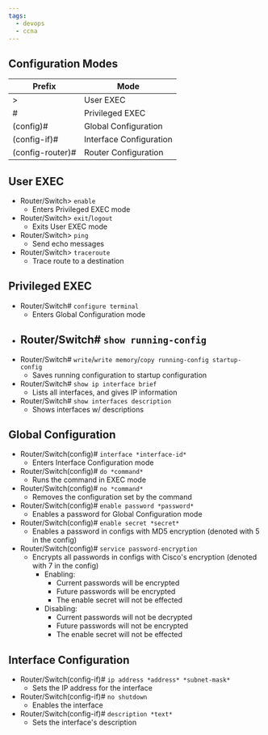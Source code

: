 ```yaml
---
tags:
  - devops
  - ccna
---
```

## Configuration Modes

| Prefix           | Mode                    |
| ---------------- | ----------------------- |
| >                | User EXEC               |
| #                | Privileged EXEC         |
| (config)#        | Global Configuration    |
| (config-if)#     | Interface Configuration |
| (config-router)# | Router Configuration    |

## User EXEC
- Router/Switch> `enable`
	- Enters Privileged EXEC mode
- Router/Switch> `exit`/`logout`
	- Exits User EXEC mode
- Router/Switch> `ping`
	- Send echo messages
- Router/Switch> `traceroute`
	- Trace route to a destination

## Privileged EXEC
- Router/Switch# `configure terminal`
	- Enters Global Configuration mode
- Router/Switch# `show running-config`
	- 
- Router/Switch# `write`/`write memory`/`copy running-config startup-config`
	- Saves running configuration to startup configuration
-  Router/Switch# `show ip interface brief`
	- Lists all interfaces, and gives IP information
- Router/Switch# `show interfaces description`
	- Shows interfaces w/ descriptions

## Global Configuration
- Router/Switch(config)#  `interface *interface-id*`
	- Enters Interface Configuration mode
- Router/Switch(config)# `do *command*`
	- Runs the command in EXEC mode
- Router/Switch(config)# `no *command*`
	- Removes the configuration set by the command
- Router/Switch(config)# `enable password *password*`
	- Enables a password for Global Configuration mode
- Router/Switch(config)# `enable secret *secret*`
	- Enables a password in configs with MD5 encryption (denoted with 5 in the config)
- Router/Switch(config)# `service password-encryption`
	- Encrypts all passwords in configs with Cisco's encryption (denoted with 7 in the config)
		- Enabling:
			- Current passwords will be encrypted
			- Future passwords will be encrypted
			- The enable secret will not be effected
		- Disabling:
			- Current passwords will not be decrypted
			- Future passwords will not be encrypted
			- The enable secret will not be effected

## Interface Configuration
- Router/Switch(config-if)# `ip address *address* *subnet-mask*`
	- Sets the IP address for the interface
- Router/Switch(config-if)# `no shutdown`
	- Enables the interface
- Router/Switch(config-if)#  `description *text*`
	- Sets the interface's description